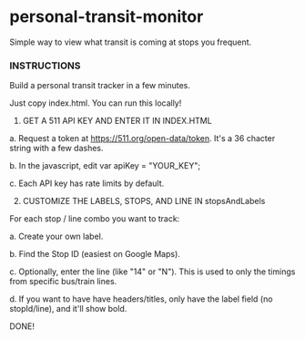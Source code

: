 # personal-transit-monitor
Simple way to view what transit is coming at stops you frequent.

### INSTRUCTIONS ###

Build a personal transit tracker in a few minutes.

Just copy index.html. You can run this locally!

1. GET A 511 API KEY AND ENTER IT IN INDEX.HTML

a. Request a token at https://511.org/open-data/token. It's a 36 chacter string with a few dashes.

b. In the javascript, edit var apiKey = "YOUR_KEY";

c. Each API key has rate limits by default.

2. CUSTOMIZE THE LABELS, STOPS, AND LINE IN stopsAndLabels

For each stop / line combo you want to track:

a. Create your own label.

b. Find the Stop ID (easiest on Google Maps).

c. Optionally, enter the line (like "14" or "N"). This is used to only the timings from specific bus/train lines.

d. If you want to have have headers/titles, only have the label field (no stopId/line), and it'll show bold.

DONE!
